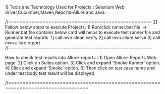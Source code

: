 1] Tools and Technology Used for Projects : Selenium Web driver,Cucumber,Maven,Reports-Allure and Java.

//==================================================
2] Follow below steps to execute Projects:
1] Run/click runner.bat file.
-> Runner.bat file contains below cmd will helps to execute test runner file and generate test reports.
1] call mvn clean verify
2] call mvn allure:serve
3] call mvn allure:report
//==================================================

How to check test results into Allure-reports : 
1] Open Allure-Reports Web page.
2] Click on Suites option.
3] Click and expand 'Smoke Runner' option.
4] Click and expand 'Smoke' option.
6] Then click on test case name and under test body test result will be displayed.

//==================================================================================



